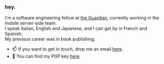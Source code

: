 ### hey.

I'm a software engineering fellow at [the Guardian](https://www.theguardian.com/), currently working in the mobile server-side team.\
I speak Italian, English and Japanese, and I can get by in French and Spanish.\
My previous career was in book publishing.

- 📫 If you want to get in touch, drop me an email [here](mailto:remove%20spaces%20and%20brackets%20from%20mar%20(.)%20savarese%20@%20gmail%20(.)%20com).
- 🔐 You can find my PGP key [here](https://raw.githubusercontent.com/MarSavar/MarSavar/main/msav.pub.txt).

